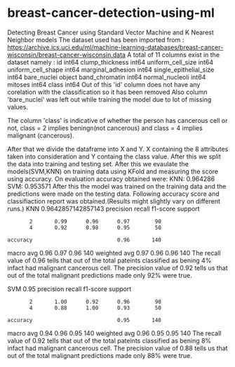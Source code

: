 # breast-cancer-detection-using-ml
Detecting Breast Cancer using Standard Vector Machine and K Nearest Neighbor models
The dataset used has been imported from : https://archive.ics.uci.edu/ml/machine-learning-databases/breast-cancer-wisconsin/breast-cancer-wisconsin.data
A total of 11 columns exist in the dataset namely :
id                         int64
clump_thickness            int64
uniform_cell_size          int64
uniform_cell_shape         int64
marginal_adhesion          int64
single_epithelial_size     int64
bare_nuclei               object
band_chromatin             int64
normal_nucleoli            int64
mitoses                    int64
class                      int64
Out of this 'id' column does not have any corelation with the classification so it has been removed
Also column 'bare_nuclei' was left out while training the model due to lot of missing values.

The column 'class' is indicative of whether the person has cancerous cell or not, class = 2 implies beningn(not cancerous) and class = 4 implies malignant (cancerous).

After that we divide the dataframe into X and Y. X containing the 8 attributes taken into consideration and Y containg the class value.
After this we split the data into training and testing set.
After this we evaulate the models(SVM,KNN) on training data using KFold and measuring the score using accuracy.
On evaluation accuracy obtained were: 
KNN: 0.964286 
SVM: 0.953571
After this the model was trained on the training data and the predictions were made on the testing data.
Following accuracy score and classifiaction report was obtained.(Results might slightly vary on different runs.)
KNN
0.9642857142857143
              precision    recall  f1-score   support

           2       0.99      0.96      0.97        90
           4       0.92      0.98      0.95        50

    accuracy                           0.96       140
   macro avg       0.96      0.97      0.96       140
weighted avg       0.97      0.96      0.96       140
The recall value of 0.96 tells that out of the total pateints classified as bening 4% infact had malignant cancerous cell.
The precision value of 0.92 tells us that out of the total malignant predictions made only 92% were true.

SVM
0.95
              precision    recall  f1-score   support

           2       1.00      0.92      0.96        90
           4       0.88      1.00      0.93        50

    accuracy                           0.95       140
   macro avg       0.94      0.96      0.95       140
weighted avg       0.96      0.95      0.95       140
The recall value of 0.92 tells that out of the total pateints classified as bening 8% infact had malignant cancerous cell.
The precision value of 0.88 tells us that out of the total malignant predictions made only 88% were true.
